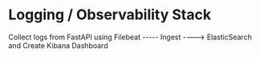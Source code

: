 # Logging / Observability Stack

Collect logs from FastAPI using Filebeat ----- Ingest ----> ElasticSearch and Create Kibana Dashboard